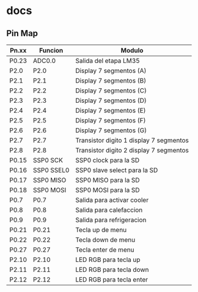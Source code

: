 # docs

## Pin Map

| Pn.xx | Funcion | Modulo |
| --- | --- | --- |
| P0.23 | ADC0.0 | Salida del etapa LM35 |
| P2.0 | P2.0 | Display 7 segmentos (A) |
| P2.1 | P2.1 | Display 7 segmentos (B) |
| P2.2 | P2.2 | Display 7 segmentos (C) |
| P2.3 | P2.3 | Display 7 segmentos (D) |
| P2.4 | P2.4 | Display 7 segmentos (E) |
| P2.5 | P2.5 | Display 7 segmentos (F) |
| P2.6 | P2.6 | Display 7 segmentos (G) |
| P2.7 | P2.7 | Transistor digito 1 display 7 segmentos |
| P2.8 | P2.8 | Transistor digito 2 display 7 segmentos |
| P0.15 | SSP0 SCK | SSP0 clock para la SD |
| P0.16 | SSP0 SSEL0 | SSP0 slave select para la SD |
| P0.17 | SSP0 MISO | SSP0 MISO para la SD |
| P0.18 | SSP0 MOSI | SSP0 MOSI para la SD |
| P0.7 | P0.7 | Salida para activar cooler |
| P0.8 | P0.8 | Salida para calefaccion |
| P0.9 | P0.9 | Salida para refrigeracion |
| P0.21 | P0.21 | Tecla up de menu |
| P0.22 | P0.22 | Tecla down de menu |
| P0.27 | P0.27 | Tecla enter de menu |
| P2.10 | P2.10 | LED RGB para tecla up |
| P2.11 | P2.11 | LED RGB para tecla down |
| P2.12 | P2.12 | LED RGB para tecla enter |